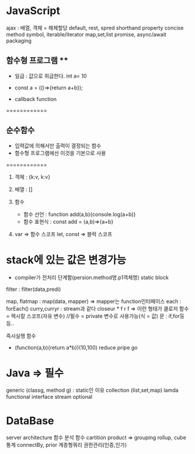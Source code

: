 # JavaScript
ajax : 배열, 객채 = 해체할당
default, rest, spred
shorthand property
concise method
symbol, iterable/iterator
map,set,list
promise, async/await
packaging

## 함수형 프로그램 **
- 일급 : 값으로 취급한다.
    int a= 10

- const a = (()=>{return a+b});
- callback function

============

## 순수함수
- 입력값에 의해서만 출력이 결정되는 함수
- 함수형 프로그램에선 이것을 기본으로 사용

============
1. 객체 : {k:v, k:v}
2. 배열 : []
3. 함수 
    - 함수 선언 : function add(a,b){console.log(a+b)}
    - 함수 표현식 : const add = (a,b)=>{a+b}
  
4. var => 함수 스코프
let, const => 블럭 스코프

stack에 있는 값은 변경가능
========
- compiler가 전처리 단계함(persion.method명.p1객체명)
static block

filter : filter(data,predi)


map, flatmap : map(data, mapper) => mapper는 function인터페이스
each : forEach()
curry,curryr : stream과 같다 closeur
    * f
        r f
    => 이런 형태가 클로저 함수
    = 렉시칼 스코프(자유 변수) //필수
    = private 변수로 사용가능(식 = 값)
    문 : if,for등등..

즉시실행 함수
- (function(a,b){return a*b})(10,100)
reduce
pripe
go

# Java => 필수
generic (classg, method g) : static인 이유
collection (list,set,map)
lamda
functional interface
stream
optional

# DataBase
server architecture
함수
분석 함수
cartition product => grouping
rollup, cube
통계
connectBy, prior 계층형쿼리
권한관리(인증,인가)